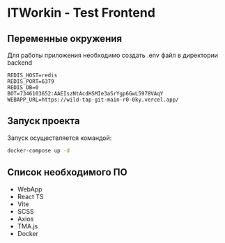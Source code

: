 # ITWorkin - Test Frontend

## Переменные окружения
Для работы приложения необходимо создать .env файл в директории backend

`REDIS_HOST=redis`  
`REDIS_PORT=6379`  
`REDIS_DB=0`  
`BOT=7346103652:AAEIszNtAcdHSMIe3aSrYgp6GwL5978VAqY`  
`WEBAPP_URL=https://wild-tap-git-main-r0-0ky.vercel.app/`  

## Запуск проекта
Запуск осуществляется командой: 

```sh
docker-compose up -d 
```

## Cписок необходимого ПО 
* WebApp
* React TS
* Vite
* SCSS
* Axios
* TMA.js
* Docker